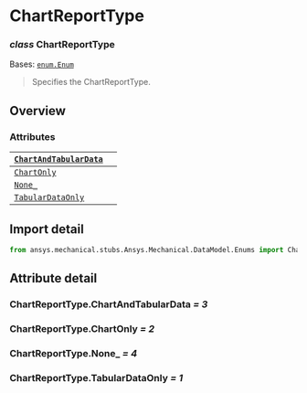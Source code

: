# ChartReportType

### *class* ChartReportType

Bases: [`enum.Enum`](https://docs.python.org/3/library/enum.html#enum.Enum)

> Specifies the ChartReportType.

> <!-- !! processed by numpydoc !! -->

## Overview

### Attributes

| [`ChartAndTabularData`](#ChartReportType.ChartAndTabularData)   |    |
|-----------------------------------------------------------------|----|
| [`ChartOnly`](#ChartReportType.ChartOnly)                       |    |
| [`None_`](#ChartReportType.None_)                               |    |
| [`TabularDataOnly`](#ChartReportType.TabularDataOnly)           |    |

## Import detail

```python
from ansys.mechanical.stubs.Ansys.Mechanical.DataModel.Enums import ChartReportType
```

## Attribute detail

### ChartReportType.ChartAndTabularData *= 3*

### ChartReportType.ChartOnly *= 2*

### ChartReportType.None_ *= 4*

### ChartReportType.TabularDataOnly *= 1*
